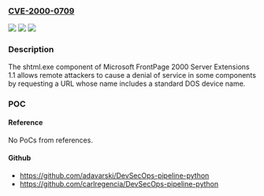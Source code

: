 ### [CVE-2000-0709](https://cve.mitre.org/cgi-bin/cvename.cgi?name=CVE-2000-0709)
![](https://img.shields.io/static/v1?label=Product&message=n%2Fa&color=blue)
![](https://img.shields.io/static/v1?label=Version&message=n%2Fa&color=blue)
![](https://img.shields.io/static/v1?label=Vulnerability&message=n%2Fa&color=brighgreen)

### Description

The shtml.exe component of Microsoft FrontPage 2000 Server Extensions 1.1 allows remote attackers to cause a denial of service in some components by requesting a URL whose name includes a standard DOS device name.

### POC

#### Reference
No PoCs from references.

#### Github
- https://github.com/adavarski/DevSecOps-pipeline-python
- https://github.com/carlregencia/DevSecOps-pipeline-python

